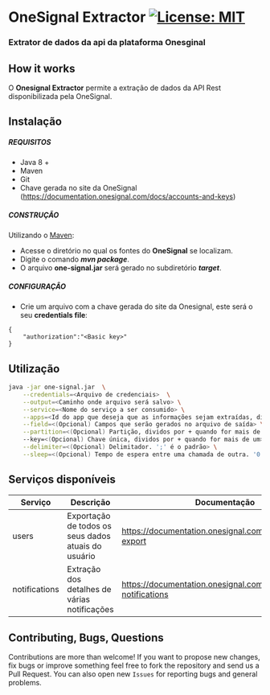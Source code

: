 
# OneSignal Extractor [![License: MIT](https://img.shields.io/badge/License-MIT-yellow.svg)](https://opensource.org/licenses/MIT)
### Extrator de dados da api da plataforma Onesginal

## How it works

O **Onesignal Extractor** permite a extração de dados da API Rest disponibilizada pela OneSignal.

## Instalação

##### REQUISITOS

- Java 8 +
- Maven
- Git
- Chave gerada no site da OneSignal (https://documentation.onesignal.com/docs/accounts-and-keys)

##### CONSTRUÇÃO

Utilizando o [Maven](https://maven.apache.org/):

- Acesse o diretório no qual os fontes do **OneSignal** se localizam.
- Digite o comando _**mvn package**_.
- O arquivo **one-signal.jar** será gerado no subdiretório **_target_**.

##### CONFIGURAÇÂO

* Crie um arquivo com a chave gerada do site da Onesignal, este será o seu **credentials file**:

```
{
	"authorization":"<Basic key>"
}
```

## Utilização

```bash
java -jar one-signal.jar  \
	--credentials=<Arquivo de credenciais>  \
	--output=<Caminho onde arquivo será salvo> \
	--service=<Nome do serviço a ser consumido> \
	--apps=<Id do app que deseja que as informações sejam extraídas, dividos por + quando for mais de um> \
	--field=<(Opcional) Campos que serão gerados no arquivo de saída> \
	--partition=<(Opcional) Partição, dividos por + quando for mais de um> \	
	--key=<(Opcional) Chave única, dividos por + quando for mais de um> \
	--delimiter=<(Opcional) Delimitador. ';' é o padrão> \
	--sleep=<(Opcional) Tempo de espera entre uma chamada de outra. '0' é o padrão> \	
```

## Serviços disponíveis

| Serviço        | Descrição                                                 | Documentação                                                       |
|----------------|-----------------------------------------------------------|--------------------------------------------------------------------|
| users          | Exportação de todos os seus dados atuais do usuário       | https://documentation.onesignal.com/reference/csv-export           |
| notifications  | Extração dos detalhes de várias notificações              | https://documentation.onesignal.com/reference/view-notifications   |


## Contributing, Bugs, Questions
Contributions are more than welcome! If you want to propose new changes, fix bugs or improve something feel free to fork the repository and send us a Pull Request. You can also open new `Issues` for reporting bugs and general problems.

